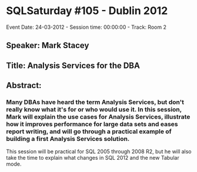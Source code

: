 # SQLSaturday #105 - Dublin 2012
Event Date: 24-03-2012 - Session time: 00:00:00 - Track: Room 2
## Speaker: Mark Stacey
## Title: Analysis Services for the DBA
## Abstract:
### Many DBAs have heard the term Analysis Services, but don't really know what it's for or who would use it. In this session, Mark will explain the use cases for Analysis Services, illustrate how it improves performance for large data sets and eases report writing, and will go through a practical example of building a first Analysis Services solution.

This session will be practical for SQL 2005 through 2008 R2, but he will also take the time to explain what changes in SQL 2012 and the new Tabular mode.
